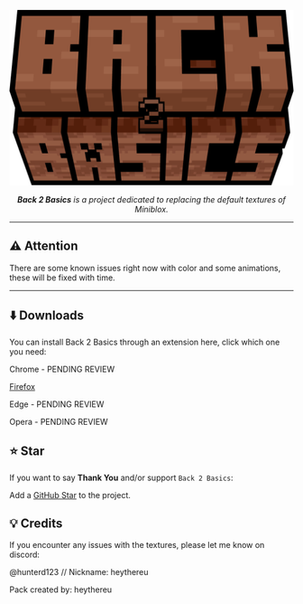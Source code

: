 <p align="center">
  <img src="b2b_logo.png" alt="Miniblox Textures" width="800" />
</p>
<p align="center">
  <em><b>Back 2 Basics</b> is a project dedicated to replacing the default textures of Miniblox.</em>
</p>

---

## ⚠️ **Attention**

There are some known issues right now with color and some animations, these will be fixed with time.

---

## ⬇️ Downloads

You can install Back 2 Basics through an extension here, click which one you need:

Chrome - PENDING REVIEW

[Firefox](https://addons.mozilla.org/en-US/firefox/addon/back-2-basics/)

Edge - PENDING REVIEW

Opera - PENDING REVIEW

## ⭐ Star

If you want to say **Thank You** and/or support `Back 2 Basics`:

Add a [GitHub Star](https://github.com/heythereu/Miniblox-Textures/stargazers) to the project.

## 💡 Credits

If you encounter any issues with the textures, please let me know on discord:

@hunterd123 // Nickname: heythereu

Pack created by: heythereu



